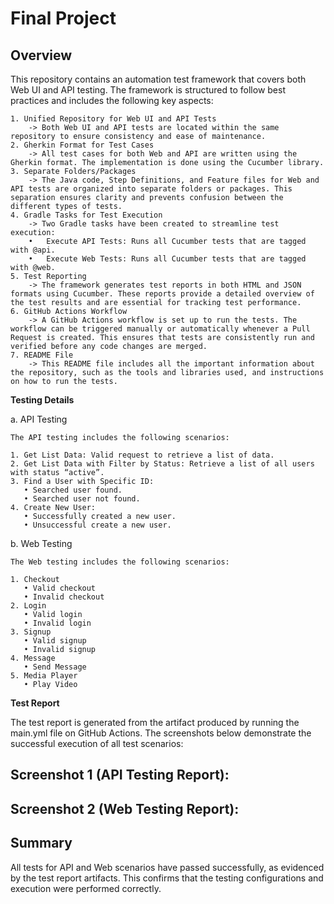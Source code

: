 # **Final Project** #

## **Overview** ##
This repository contains an automation test framework that covers both Web UI and API testing. The framework is structured to follow best practices and includes the following key aspects:

	1. Unified Repository for Web UI and API Tests
        -> Both Web UI and API tests are located within the same repository to ensure consistency and ease of maintenance.
	2. Gherkin Format for Test Cases
        -> All test cases for both Web and API are written using the Gherkin format. The implementation is done using the Cucumber library.
	3. Separate Folders/Packages
        -> The Java code, Step Definitions, and Feature files for Web and API tests are organized into separate folders or packages. This separation ensures clarity and prevents confusion between the different types of tests.
	4. Gradle Tasks for Test Execution
        -> Two Gradle tasks have been created to streamline test execution:
    	•	Execute API Tests: Runs all Cucumber tests that are tagged with @api.
    	•	Execute Web Tests: Runs all Cucumber tests that are tagged with @web.
	5. Test Reporting
        -> The framework generates test reports in both HTML and JSON formats using Cucumber. These reports provide a detailed overview of the test results and are essential for tracking test performance.
	6. GitHub Actions Workflow
        -> A GitHub Actions workflow is set up to run the tests. The workflow can be triggered manually or automatically whenever a Pull Request is created. This ensures that tests are consistently run and verified before any code changes are merged.
	7. README File
        -> This README file includes all the important information about the repository, such as the tools and libraries used, and instructions on how to run the tests.

**Testing Details**

a. API Testing

    The API testing includes the following scenarios:
    
  	1. Get List Data: Valid request to retrieve a list of data.
  	2. Get List Data with Filter by Status: Retrieve a list of all users with status “active”.
  	3. Find a User with Specific ID:
       • Searched user found.
       • Searched user not found.
  	4. Create New User:
       • Successfully created a new user.
       • Unsuccessful create a new user.

   
b. Web Testing

    The Web testing includes the following scenarios:

    1. Checkout
       • Valid checkout
       • Invalid checkout
    2. Login
       • Valid login
       • Invalid login
    3. Signup
       • Valid signup
       • Invalid signup
    4. Message
       • Send Message
    5. Media Player
       • Play Video
      
   
**Test Report**

The test report is generated from the artifact produced by running the main.yml file on GitHub Actions. The screenshots below demonstrate the successful execution of all test scenarios:

Screenshot 1 (API Testing Report): 
-
Screenshot 2 (Web Testing Report):  
-

## **Summary** ##
All tests for API and Web scenarios have passed successfully, as evidenced by the test report artifacts. This confirms that the testing configurations and execution were performed correctly.
